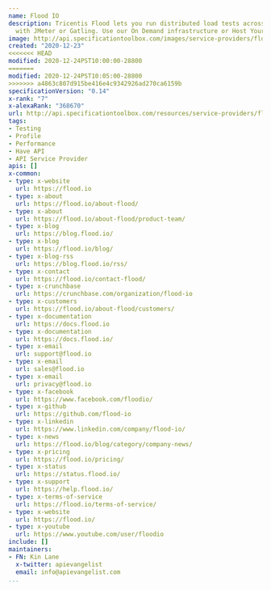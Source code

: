 ```yaml
---
name: Flood IO
description: Tricentis Flood lets you run distributed load tests across the globe
  with JMeter or Gatling. Use our On Demand infrastructure or Host Your Own cloud.
image: http://api.specificationtoolbox.com/images/service-providers/flood-io.jpg
created: "2020-12-23"
<<<<<<< HEAD
modified: 2020-12-24PST10:00:00-28800
=======
modified: 2020-12-24PST10:05:00-28800
>>>>>>> a4863c807d915be416e4c9342926ad270ca6159b
specificationVersion: "0.14"
x-rank: "7"
x-alexaRank: "368670"
url: http://api.specificationtoolbox.com/resources/service-providers/flood-io/
tags:
- Testing
- Profile
- Performance
- Have API
- API Service Provider
apis: []
x-common:
- type: x-website
  url: https://flood.io
- type: x-about
  url: https://flood.io/about-flood/
- type: x-about
  url: https://flood.io/about-flood/product-team/
- type: x-blog
  url: https://blog.flood.io/
- type: x-blog
  url: https://flood.io/blog/
- type: x-blog-rss
  url: https://blog.flood.io/rss/
- type: x-contact
  url: https://flood.io/contact-flood/
- type: x-crunchbase
  url: https://crunchbase.com/organization/flood-io
- type: x-customers
  url: https://flood.io/about-flood/customers/
- type: x-documentation
  url: https://docs.flood.io
- type: x-documentation
  url: https://docs.flood.io/
- type: x-email
  url: support@flood.io
- type: x-email
  url: sales@flood.io
- type: x-email
  url: privacy@flood.io
- type: x-facebook
  url: https://www.facebook.com/floodio/
- type: x-github
  url: https://github.com/flood-io
- type: x-linkedin
  url: https://www.linkedin.com/company/flood-io/
- type: x-news
  url: https://flood.io/blog/category/company-news/
- type: x-pricing
  url: https://flood.io/pricing/
- type: x-status
  url: https://status.flood.io/
- type: x-support
  url: https://help.flood.io/
- type: x-terms-of-service
  url: https://flood.io/terms-of-service/
- type: x-website
  url: https://flood.io/
- type: x-youtube
  url: https://www.youtube.com/user/floodio
include: []
maintainers:
- FN: Kin Lane
  x-twitter: apievangelist
  email: info@apievangelist.com
...
```

